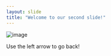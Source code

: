 ```yaml
---
layout: slide
title: "Welcome to our second slide!"
---
```

![image](https://user-images.githubusercontent.com/80869968/111576683-eab92a80-87eb-11eb-84a9-3f5468159e72.png)

Use the left arrow to go back!
